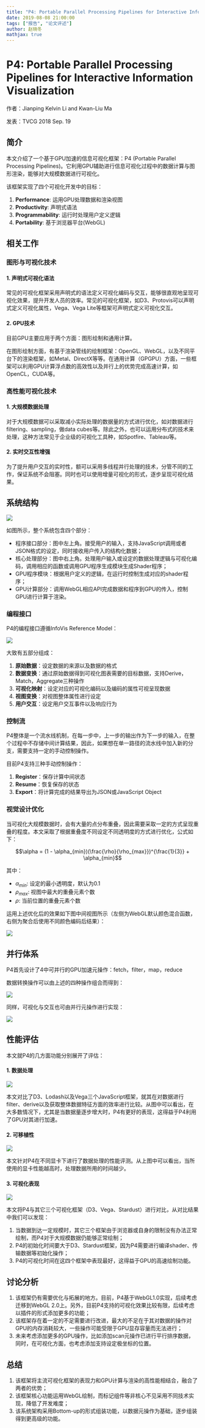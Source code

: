 ```yaml
---
title: "P4: Portable Parallel Processing Pipelines for Interactive Information Visualization"
date: 2019-08-08 21:00:00
tags: ["报告", "论文评述"]
author: 赵晓冬
mathjax: true
---
```


# P4: Portable Parallel Processing Pipelines for Interactive Information Visualization

作者：Jianping Kelvin Li and Kwan-Liu Ma

发表：TVCG 2018 Sep. 19

## 简介

本文介绍了一个基于GPU加速的信息可视化框架：P4 (Portable Parallel Processing Pipelines)。它利用GPU辅助进行信息可视化过程中的数据计算与图形渲染，能够对大规模数据进行可视化。

该框架实现了四个可视化开发中的目标：

1. **Performance**: 运用GPU处理数据和渲染视图
2. **Productivity**: 声明式语法
3. **Programmability**: 运行时处理用户定义逻辑
4. **Portability**: 基于浏览器平台(WebGL)

## 相关工作

### 图形与可视化技术

#### 1. 声明式可视化语法

常见的可视化框架采用声明式的语法定义可视化编码与交互，能够很直观地呈现可视化效果，提升开发人员的效率。常见的可视化框架，如D3、Protovis可以声明式定义可视化属性，Vega、Vega Lite等框架可声明式定义可视化交互。

#### 2. GPU技术

目前GPU主要应用于两个方面：图形绘制和通用计算。

在图形绘制方面，有基于渲染管线的绘制框架：OpenGL、WebGL，以及不同平台下的渲染框架，如Metal、DirectX等等。在通用计算（GPGPU）方面，一些框架可以利用GPU计算浮点数的高效性以及并行上的优势完成高速计算，如OpenCL，CUDA等。

### 高性能可视化技术

#### 1. 大规模数据处理

对于大规模数据可以采取减小实际处理的数据量的方式进行优化，如对数据进行filtering、sampling，做data cubes等。除此之外，也可以运用分布式的技术来处理，这种方法常见于企业级的可视化工具种，如Spotfire、Tableau等。

#### 2. 实时交互性增强

为了提升用户交互的实时性，额可以采用多线程并行处理的技术，分管不同的工作，保证系统不会阻塞。同时也可以使用增量可视化的形式，逐步呈现可视化结果。

## 系统结构

![](http://www.cad.zju.edu.cn/home/vagblog/images/photo_bed/2019/8/9/f2041adbf40e5ae8974f34bcdbb603c82791f9f7.png)

如图所示，整个系统包含四个部分：

* 程序接口部分：图中左上角。接受用户的输入，支持JavaScript调用或者JSON格式的设定，同时接收用户传入的结构化数据；
* 核心处理部分：图中右上角。处理用户输入或设定的数据处理逻辑与可视化编码，调用相应的函数或调用GPU程序生成模块生成Shader程序；
* GPU程序模块：根据用户定义的逻辑，在运行时控制生成对应的shader程序；
* GPU计算部分：调用WebGL相应API完成数据和程序到GPU的传入，控制GPU进行计算于渲染。

### 编程接口

P4的编程接口遵循InfoVis Reference Model：

![](http://www.cad.zju.edu.cn/home/vagblog/images/photo_bed/2019/8/9/8efacc27864037110653997b3225b395fc87d263.png)

大致有五部分组成：

1. **原始数据**：设定数据的来源以及数据的格式
2. **数据变换**：通过原始数据得到可视化图表需要的目标数据，支持Derive，Match，Aggregate三种操作
3. **可视化映射**：设定对应的可视化编码以及编码的属性可视呈现数据
4. **视图变换**：对视图整体属性进行设定
5. **用户交互**：设定用户交互事件以及响应行为

### 控制流

P4整体是一个流水线机制，在每一步中，上一步的输出作为下一步的输入，在整个过程中不存储中间计算结果，因此，如果想在单一路径的流水线中加入新的分支，需要支持一定的手动控制操作。

目前P4支持三种手动控制操作：

1. **Register**：保存计算中间状态
2. **Resume**：恢复保存的状态
3. **Export**：将计算完成的结果导出为JSON或JavaScript Object

### 视觉设计优化

当可视化大规模数据时，会有大量的点分布重叠，因此需要采取一定的方式呈现重叠的程度。本文采取了根据重叠度不同设定不同透明度的方式进行优化，公式如下：

$$\alpha = (1 - \alpha_{min})(\frac{\rho}{\rho_{max}})^{\frac{1}{3}} + \alpha_{min}$$

其中：

* $\alpha_{min}$: 设定的最小透明度，默认为0.1
* $\rho_{max}$: 视图中最大的重叠元素个数
* $\rho$: 当前位置的重叠元素个数

运用上述优化后的效果如下图中间视图所示（左侧为WebGL默认颜色混合函数，右侧为聚合后使用不同颜色编码后结果）：

![](http://www.cad.zju.edu.cn/home/vagblog/images/photo_bed/2019/8/9/f4e5ce7201122366e39eea061249745c6fb31582.png)

## 并行体系

P4首先设计了4中可并行的GPU加速元操作：fetch，filter，map，reduce

数据转换操作可以由上述的四种操作组合而得到：

![](http://www.cad.zju.edu.cn/home/vagblog/images/photo_bed/2019/8/9/1e9ff3dcf4436c8e7cb07c80ef043f1caec797e9.png)

同样，可视化与交互也可由并行元操作进行实现：

![](http://www.cad.zju.edu.cn/home/vagblog/images/photo_bed/2019/8/9/bfbee4fde0b642dd1d71f00e15908badfe1c9d13.png)

## 性能评估

本文就P4的几方面功能分别展开了评估：

#### 1. 数据处理

![](http://www.cad.zju.edu.cn/home/vagblog/images/photo_bed/2019/8/9/4ead08c27bd312d1127632ad71f91d4f4f7f4399.png)

本文对比了D3、Lodash以及Vega三个JavaScript框架，就其在对数据进行filter、derive以及获取整体数据特征方面的效率进行比较。从图中可以看出，在大多数情况下，尤其是当数据量逐步增大时，P4有更好的表现，这得益于P4利用了GPU对其进行加速。

#### 2. 可移植性

![](http://www.cad.zju.edu.cn/home/vagblog/images/photo_bed/2019/8/9/4230c012941201d9c90b171094605ede2990eb0d.png)

本文针对P4在不同显卡下进行了数据处理的性能评测。从上图中可以看出，当所使用的显卡性能越高时，处理数据所用的时间越少。

#### 3. 可视化表现

![](http://www.cad.zju.edu.cn/home/vagblog/images/photo_bed/2019/8/9/ddb8e3c2efd4aae58a04c710d29276606debb59e.png)

本文将P4与其它三个可视化框架（D3、Vega、Stardust）进行对比，从对比结果中我们可以发现：

1. 当数据到达一定规模时，其它三个框架由于浏览器或自身的限制没有办法正常绘制，而P4对于大规模数据仍能够正常绘制；
2. P4的初始化时间要大于D3、Stardust框架，因为P4需要进行编译shader、传输数据等初始化操作；
3. P4的可视化时间在这四个框架中表现最好，这得益于GPU的高速绘制功能。

## 讨论分析

1. 该框架仍有需要优化与拓展的地方。目前，P4基于WebGL1.0实现，后续考虑迁移到WebGL 2.0上。另外，目前P4支持的可视化效果比较有限，后续考虑以插件的形式添加更多的功能；
2. 该框架存在着一定的不足需要进行改进，最大的不足在于其对数据的操作对GPU的内存消耗较大，一些操作可能受限于GPU显存容量而无法进行；
3. 未来考虑添加更多的GPU操作，比如添加scan元操作已进行平行排序数据，同时，在可视化方面，也考虑添加支持设定极坐标的位置。

## 总结

1. 该框架将主流可视化框架的表现力和GPU计算与渲染的高性能相结合，融合了两者的优势；
2. 该框架核心功能运用WebGL绘制，而标记组件等非核心不见采用不同技术实现，降低了开发难度；
3. 该系统架构采用Bottom-up的形式组装功能，以数据元操作为基础，逐步组装得到更高级的功能。